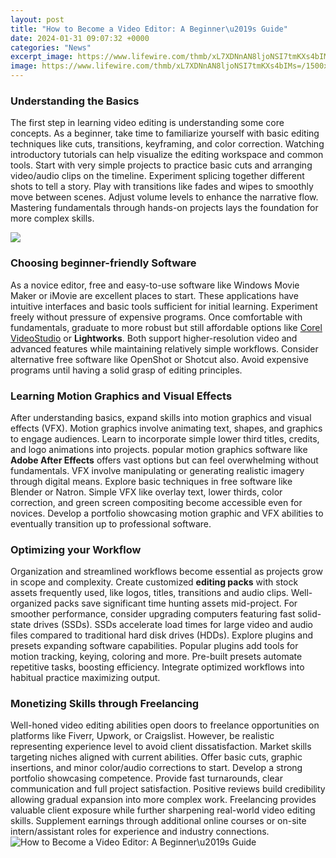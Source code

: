 ```yaml
---
layout: post
title: "How to Become a Video Editor: A Beginner\u2019s Guide"
date: 2024-01-31 09:07:32 +0000
categories: "News"
excerpt_image: https://www.lifewire.com/thmb/xL7XDNnAN8ljoNSI7tmKXs4bIMs=/1500x1000/filters:fill(auto,1)/shutterstock_715099993-5a591f4eaad52b00375d1fde.jpg
image: https://www.lifewire.com/thmb/xL7XDNnAN8ljoNSI7tmKXs4bIMs=/1500x1000/filters:fill(auto,1)/shutterstock_715099993-5a591f4eaad52b00375d1fde.jpg
---
```


### Understanding the Basics
The first step in learning video editing is understanding some core concepts. As a beginner, take time to familiarize yourself with basic editing techniques like cuts, transitions, keyframing, and color correction. Watching introductory tutorials can help visualize the editing workspace and common tools. 
Start with very simple projects to practice basic cuts and arranging video/audio clips on the timeline. Experiment splicing together different shots to tell a story. Play with transitions like fades and wipes to smoothly move between scenes. Adjust volume levels to enhance the narrative flow. Mastering fundamentals through hands-on projects lays the foundation for more complex skills.

![](https://vtrep.com/wp-content/uploads/2019/02/How-to-Edit-Videos-1140x760.jpg)
### Choosing beginner-friendly Software
As a novice editor, free and easy-to-use software like Windows Movie Maker or iMovie are excellent places to start. These applications have intuitive interfaces and basic tools sufficient for initial learning. Experiment freely without pressure of expensive programs. 
Once comfortable with fundamentals, graduate to more robust but still affordable options like [Corel VideoStudio](https://store.fi.io.vn/womens-pug-mom-said-baby-funny-pug-dog-pet-lover-christmas-gifts-2) or **Lightworks**. Both support higher-resolution video and advanced features while maintaining relatively simple workflows. Consider alternative free software like OpenShot or Shotcut also. Avoid expensive programs until having a solid grasp of editing principles.
### Learning Motion Graphics and Visual Effects
After understanding basics, expand skills into motion graphics and visual effects (VFX). Motion graphics involve animating text, shapes, and graphics to engage audiences. Learn to incorporate simple lower third titles, credits, and logo animations into projects. popular motion graphics software like **Adobe After Effects** offers vast options but can feel overwhelming without fundamentals. 
VFX involve manipulating or generating realistic imagery through digital means. Explore basic techniques in free software like Blender or Natron. Simple VFX like overlay text, lower thirds, color correction, and green screen compositing become accessible even for novices. Develop a portfolio showcasing motion graphic and VFX abilities to eventually transition up to professional software.
### Optimizing your Workflow 
Organization and streamlined workflows become essential as projects grow in scope and complexity. Create customized **editing packs** with stock assets frequently used, like logos, titles, transitions and audio clips. Well-organized packs save significant time hunting assets mid-project.
For smoother performance, consider upgrading computers featuring fast solid-state drives (SSDs). SSDs accelerate load times for large video and audio files compared to traditional hard disk drives (HDDs). 
Explore plugins and presets expanding software capabilities. Popular plugins add tools for motion tracking, keying, coloring and more. Pre-built presets automate repetitive tasks, boosting efficiency. Integrate optimized workflows into habitual practice maximizing output.
### Monetizing Skills through Freelancing 
Well-honed video editing abilities open doors to freelance opportunities on platforms like Fiverr, Upwork, or Craigslist. However, be realistic representing experience level to avoid client dissatisfaction. 
Market skills targeting niches aligned with current abilities. Offer basic cuts, graphic insertions, and minor color/audio corrections to start. Develop a strong portfolio showcasing competence. Provide fast turnarounds, clear communication and full project satisfaction. Positive reviews build credibility allowing gradual expansion into more complex work.
Freelancing provides valuable client exposure while further sharpening real-world video editing skills. Supplement earnings through additional online courses or on-site intern/assistant roles for experience and industry connections.
![How to Become a Video Editor: A Beginner\u2019s Guide](https://www.lifewire.com/thmb/xL7XDNnAN8ljoNSI7tmKXs4bIMs=/1500x1000/filters:fill(auto,1)/shutterstock_715099993-5a591f4eaad52b00375d1fde.jpg)
